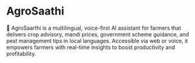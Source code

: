 # AgroSaathi
🌾 AgroSaarthi is a multilingual, voice-first AI assistant for farmers that delivers crop advisory, mandi prices, government scheme guidance, and pest management tips in local languages. Accessible via web or voice, it empowers farmers with real-time insights to boost productivity and profitability.
